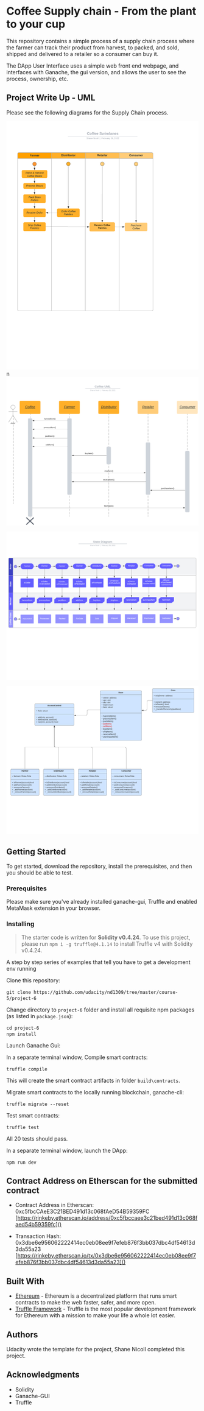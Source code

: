# Coffee Supply chain -  From the plant to your cup

This repository contains a simple process of a supply chain process where the farmer can track their product from harvest, to packed, and sold, shipped and delivered to a retailer so a consumer can buy it.

The DApp User Interface uses a simple web front end webpage, and interfaces with Ganache, the gui version, and allows the user to see the process, ownership, etc.

## Project Write Up - UML

Please see the following diagrams for the Supply Chain process.


![truffle test](images/Activity.png)
n
![truffle test](images/Sequence.png)

![truffle test](images/State.png)

![truffle test](images/DataDiagram.png)


## Getting Started

To get started, download the repository, install the prerequisites, and then you should be able to test.

### Prerequisites

Please make sure you've already installed ganache-gui, Truffle and enabled MetaMask extension in your browser.

### Installing

> The starter code is written for **Solidity v0.4.24**.  To use this project, please run `npm i -g truffle@4.1.14` to install Truffle v4 with Solidity v0.4.24. 

A step by step series of examples that tell you have to get a development env running

Clone this repository:

```
git clone https://github.com/udacity/nd1309/tree/master/course-5/project-6
```

Change directory to ```project-6``` folder and install all requisite npm packages (as listed in ```package.json```):

```
cd project-6
npm install
```

Launch Ganache Gui:

In a separate terminal window, Compile smart contracts:

```
truffle compile
```

This will create the smart contract artifacts in folder ```build\contracts```.

Migrate smart contracts to the locally running blockchain, ganache-cli:

```
truffle migrate --reset
```

Test smart contracts:

```
truffle test
```

All 20 tests should pass.


In a separate terminal window, launch the DApp:

```
npm run dev
```

## Contract Address on Etherscan for the submitted contract

* Contract Address in Etherscan:
0xc5fbcCAeE3C21BED491d13c068fAeD54B59359FC
[https://rinkeby.etherscan.io/address/0xc5fbccaee3c21bed491d13c068faed54b59359fc]()

* Transaction Hash:
0x3dbe6e956062222414ec0eb08ee9f7efeb876f3bb037dbc4df54613d3da55a23
[https://rinkeby.etherscan.io/tx/0x3dbe6e956062222414ec0eb08ee9f7efeb876f3bb037dbc4df54613d3da55a23]()

## Built With

* [Ethereum](https://www.ethereum.org/) - Ethereum is a decentralized platform that runs smart contracts
to make the web faster, safer, and more open.
* [Truffle Framework](http://truffleframework.com/) - Truffle is the most popular development framework for Ethereum with a mission to make your life a whole lot easier.


## Authors

Udacity wrote the template for the project, Shane Nicoll completed this project.

## Acknowledgments

* Solidity
* Ganache-GUI
* Truffle
